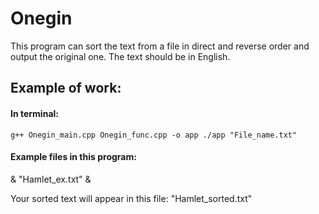 # Onegin

This program can sort the text from a file in direct and reverse order and output the original one.
The text should be in English.


## Example of work:

#### In terminal:

`g++ Onegin_main.cpp Onegin_func.cpp -o app
./app "File_name.txt"`


#### Example files in this program:
& "Hamlet_ex.txt" &

Your sorted text will appear in this file: "Hamlet_sorted.txt"
